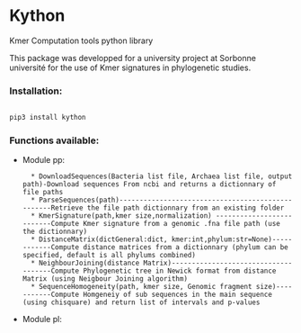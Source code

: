 # Kython

Kmer Computation tools python library

This package was developped for a university project at Sorbonne université for the use of Kmer signatures in phylogenetic studies.


### Installation:

```bash

pip3 install kython

```

### Functions available:

* Module pp:

        * DownloadSequences(Bacteria list file, Archaea list file, output path)-Download sequences From ncbi and returns a dictionnary of file paths
        * ParseSequences(path)--------------------------------------------------Retrieve the file path dictionnary from an existing folder
        * KmerSignature(path,kmer size,normalization) --------------------------Compute Kmer signature from a genomic .fna file path (use the dictionnary)
        * DistanceMatrix(dictGeneral:dict, kmer:int,phylum:str=None)------------Compute distance matrices from a dictionnary (phylum can be specified, default is all phylums combined)
        * NeighbourJoining(distance Matrix)-------------------------------------Compute Phylogenetic tree in Newick format from distance Matrix (using Neigbour Joining algorithm)
        * SequenceHomogeneity(path, kmer size, Genomic fragment size)-----------Compute Homgeneiy of sub sequences in the main sequence (using chisquare) and return list of intervals and p-values
        
* Module pl:
        
